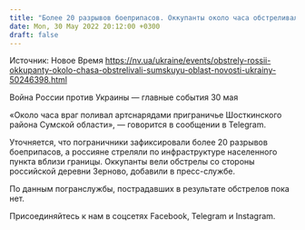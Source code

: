 ```yaml
---
title: "Более 20 разрывов боеприпасов. Оккупанты около часа обстреливали Сумскую область — Госпогранслужба"
date: Mon, 30 May 2022 20:12:00 +0300
draft: false
---
```

Источник: Новое Время https://nv.ua/ukraine/events/obstrely-rossii-okkupanty-okolo-chasa-obstrelivali-sumskuyu-oblast-novosti-ukrainy-50246398.html


Война России против Украины — главные события 30 мая

«Около часа враг поливал артснарядами приграничье Шосткинского района Сумской области», — говорится в сообщении в Telegram.

Уточняется, что пограничники зафиксировали более 20 разрывов боеприпасов, а россияне стреляли по инфраструктуре населенного пункта вблизи границы. Оккупанты вели обстрелы со стороны российской деревни Зерново, добавили в пресс-службе.

По данным погранслужбы, пострадавших в результате обстрелов пока нет. 

Присоединяйтесь к нам в соцсетях Facebook, Telegram и Instagram.
